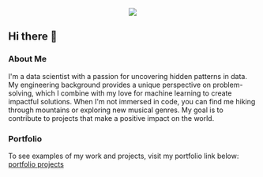   <div>
  <p align="center">
    <a href="https://www.linkedin.com/in/felipe-bizzo/" target="_blank"><img src="https://img.shields.io/badge/-LinkedIn-%230077B5?style=for-the-badge&logo=linkedin&logoColor=white" target="_blank"></a>
</div>

## Hi there 👋

### About Me
I'm a data scientist with a passion for uncovering hidden patterns in data. My engineering background provides a unique perspective on problem-solving, which I combine with my love for machine learning to create impactful solutions. When I'm not immersed in code, you can find me hiking through mountains or exploring new musical genres. My goal is to contribute to projects that make a positive impact on the world.

### Portfolio
To see examples of my work and projects, visit my portfolio link below:
[portfolio projects](https://github.com/felipbizz/portfolio_projects)

<!--
**felipbizz/felipbizz** is a ✨ _special_ ✨ repository because its `README.md` (this file) appears on your GitHub profile.

Here are some ideas to get you started:

- 🔭 I’m currently working on ...
- 🌱 I’m currently learning ...
- 👯 I’m looking to collaborate on ...
- 🤔 I’m looking for help with ...
- 💬 Ask me about ...
- 📫 How to reach me: ...
- 😄 Pronouns: ...
- ⚡ Fun fact: ...
-->
